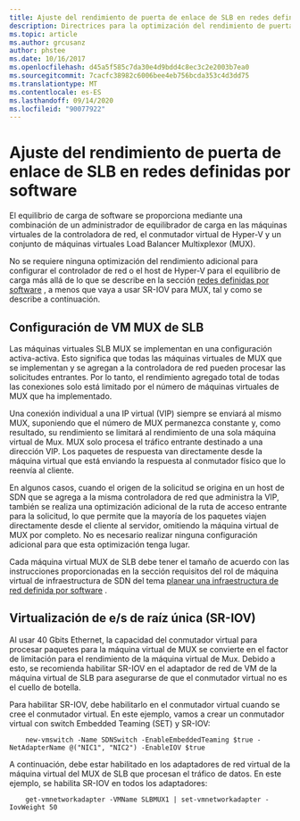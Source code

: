```yaml
---
title: Ajuste del rendimiento de puerta de enlace de SLB en redes definidas por software
description: Directrices para la optimización del rendimiento de puerta de enlace de SLB en redes SDN
ms.topic: article
ms.author: grcusanz
author: phstee
ms.date: 10/16/2017
ms.openlocfilehash: d45a5f585c7da30e4d9bdd4c8ec3c2e2003b7ea0
ms.sourcegitcommit: 7cacfc38982c6006bee4eb756bcda353c4d3dd75
ms.translationtype: MT
ms.contentlocale: es-ES
ms.lasthandoff: 09/14/2020
ms.locfileid: "90077922"
---
```

# <a name="slb-gateway-performance-tuning-in-software-defined-networks"></a>Ajuste del rendimiento de puerta de enlace de SLB en redes definidas por software

El equilibrio de carga de software se proporciona mediante una combinación de un administrador de equilibrador de carga en las máquinas virtuales de la controladora de red, el conmutador virtual de Hyper-V y un conjunto de máquinas virtuales Load Balancer Multixplexor (MUX).

No se requiere ninguna optimización del rendimiento adicional para configurar el controlador de red o el host de Hyper-V para el equilibrio de carga más allá de lo que se describe en la sección [redes definidas por software](index.md) , a menos que vaya a usar SR-IOV para MUX, tal y como se describe a continuación.

## <a name="slb-mux-vm-configuration"></a>Configuración de VM MUX de SLB

Las máquinas virtuales SLB MUX se implementan en una configuración activa-activa.  Esto significa que todas las máquinas virtuales de MUX que se implementan y se agregan a la controladora de red pueden procesar las solicitudes entrantes.  Por lo tanto, el rendimiento agregado total de todas las conexiones solo está limitado por el número de máquinas virtuales de MUX que ha implementado.

Una conexión individual a una IP virtual (VIP) siempre se enviará al mismo MUX, suponiendo que el número de MUX permanezca constante y, como resultado, su rendimiento se limitará al rendimiento de una sola máquina virtual de Mux.  MUX solo procesa el tráfico entrante destinado a una dirección VIP.  Los paquetes de respuesta van directamente desde la máquina virtual que está enviando la respuesta al conmutador físico que lo reenvía al cliente.

En algunos casos, cuando el origen de la solicitud se origina en un host de SDN que se agrega a la misma controladora de red que administra la VIP, también se realiza una optimización adicional de la ruta de acceso entrante para la solicitud, lo que permite que la mayoría de los paquetes viajen directamente desde el cliente al servidor, omitiendo la máquina virtual de MUX por completo.  No es necesario realizar ninguna configuración adicional para que esta optimización tenga lugar.

Cada máquina virtual MUX de SLB debe tener el tamaño de acuerdo con las instrucciones proporcionadas en la sección requisitos del rol de máquina virtual de infraestructura de SDN del tema  [planear una infraestructura de red definida por software](../../../../networking/sdn/plan/Plan-a-Software-Defined-Network-Infrastructure.md) .

## <a name="single-root-io-virtualization-sr-iov"></a>Virtualización de e/s de raíz única (SR-IOV)

Al usar 40 Gbits Ethernet, la capacidad del conmutador virtual para procesar paquetes para la máquina virtual de MUX se convierte en el factor de limitación para el rendimiento de la máquina virtual de Mux.  Debido a esto, se recomienda habilitar SR-IOV en el adaptador de red de VM de la máquina virtual de SLB para asegurarse de que el conmutador virtual no es el cuello de botella.

Para habilitar SR-IOV, debe habilitarlo en el conmutador virtual cuando se cree el conmutador virtual.  En este ejemplo, vamos a crear un conmutador virtual con switch Embedded Teaming (SET) y SR-IOV:
``` syntax
    new-vmswitch -Name SDNSwitch -EnableEmbeddedTeaming $true -NetAdapterName @("NIC1", "NIC2") -EnableIOV $true
```
A continuación, debe estar habilitado en los adaptadores de red virtual de la máquina virtual del MUX de SLB que procesan el tráfico de datos.  En este ejemplo, se habilita SR-IOV en todos los adaptadores:
``` syntax
    get-vmnetworkadapter -VMName SLBMUX1 | set-vmnetworkadapter -IovWeight 50
```
